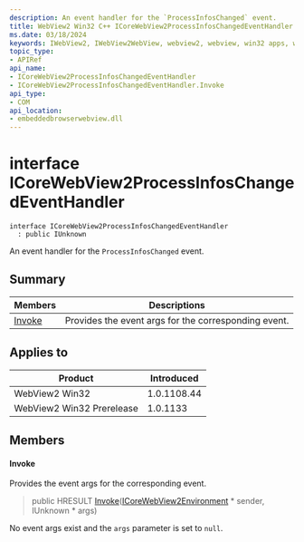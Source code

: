```yaml
---
description: An event handler for the `ProcessInfosChanged` event.
title: WebView2 Win32 C++ ICoreWebView2ProcessInfosChangedEventHandler
ms.date: 03/18/2024
keywords: IWebView2, IWebView2WebView, webview2, webview, win32 apps, win32, edge, ICoreWebView2, ICoreWebView2Controller, browser control, edge html, ICoreWebView2ProcessInfosChangedEventHandler
topic_type: 
- APIRef
api_name:
- ICoreWebView2ProcessInfosChangedEventHandler
- ICoreWebView2ProcessInfosChangedEventHandler.Invoke
api_type:
- COM
api_location:
- embeddedbrowserwebview.dll
---
```


# interface ICoreWebView2ProcessInfosChangedEventHandler

```
interface ICoreWebView2ProcessInfosChangedEventHandler
  : public IUnknown
```

An event handler for the `ProcessInfosChanged` event.

## Summary

 Members                        | Descriptions
--------------------------------|---------------------------------------------
[Invoke](#invoke) | Provides the event args for the corresponding event.

## Applies to

Product                         | Introduced
--------------------------------|---------------------------------------------
WebView2 Win32            |    1.0.1108.44
WebView2 Win32 Prerelease |    1.0.1133

## Members

#### Invoke

Provides the event args for the corresponding event.

> public HRESULT [Invoke](#invoke)([ICoreWebView2Environment](icorewebview2environment.md#icorewebview2environment) * sender, IUnknown * args)

No event args exist and the `args` parameter is set to `null`.

